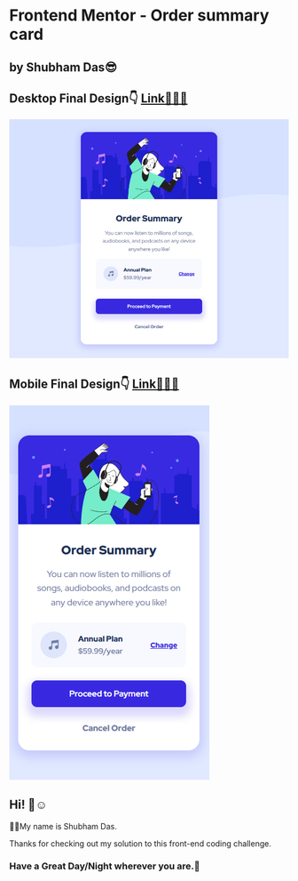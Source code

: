 # Frontend Mentor - Order summary card
## by Shubham Das😎

## Desktop Final Design👇 [Link👨‍💻🔗]()
![Desktop Final Design](./design/desktop-final.png)
## Mobile Final Design👇 [Link👨‍💻🔗]()
![Desktop Final Design](./design/mobile-final.png)

## Hi! 👋☺️

🧑‍💻My name is Shubham Das.

Thanks for checking out my solution to this front-end coding challenge.

### Have a Great Day/Night wherever you are.🤗